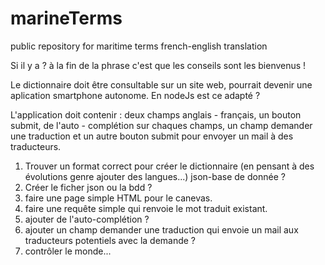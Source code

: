 # marineTerms
public repository for maritime terms french-english translation

Si il y a ? à la fin de la phrase c'est que les conseils sont les bienvenus !

Le dictionnaire doit être consultable sur un site web, pourrait devenir une aplication smartphone autonome.
En nodeJs est ce adapté ? 

L'application doit contenir :
  deux champs anglais - français, 
  un bouton submit, de l'auto - complétion sur chaques champs, 
  un champ demander une traduction et un autre bouton submit pour envoyer un mail à des traducteurs.
 

1) Trouver un format correct pour créer le dictionnaire (en pensant à des évolutions genre ajouter des langues...)
  json-base de donnée ?
3) Créer le ficher json ou la bdd ?
2) faire une page simple HTML pour le canevas.
4) faire une requête simple qui renvoie le mot traduit existant.
5) ajouter de l'auto-complétion ?
6) ajouter un champ demander une traduction qui envoie un mail aux traducteurs potentiels avec la demande ?
7) contrôler le monde...
